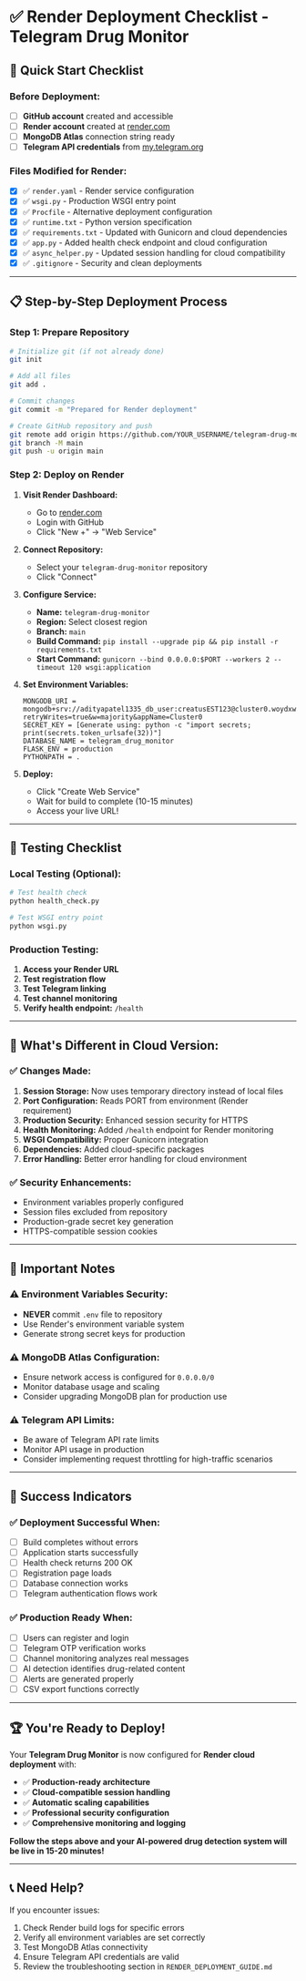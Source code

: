 # ✅ Render Deployment Checklist - Telegram Drug Monitor

## 🚀 **Quick Start Checklist**

### **Before Deployment:**
- [ ] **GitHub account** created and accessible
- [ ] **Render account** created at [render.com](https://render.com)
- [ ] **MongoDB Atlas** connection string ready
- [ ] **Telegram API credentials** from [my.telegram.org](https://my.telegram.org)

### **Files Modified for Render:**
- [x] ✅ `render.yaml` - Render service configuration
- [x] ✅ `wsgi.py` - Production WSGI entry point
- [x] ✅ `Procfile` - Alternative deployment configuration
- [x] ✅ `runtime.txt` - Python version specification
- [x] ✅ `requirements.txt` - Updated with Gunicorn and cloud dependencies
- [x] ✅ `app.py` - Added health check endpoint and cloud configuration
- [x] ✅ `async_helper.py` - Updated session handling for cloud compatibility
- [x] ✅ `.gitignore` - Security and clean deployments

---

## 📋 **Step-by-Step Deployment Process**

### **Step 1: Prepare Repository**
```bash
# Initialize git (if not already done)
git init

# Add all files
git add .

# Commit changes
git commit -m "Prepared for Render deployment"

# Create GitHub repository and push
git remote add origin https://github.com/YOUR_USERNAME/telegram-drug-monitor.git
git branch -M main
git push -u origin main
```

### **Step 2: Deploy on Render**

1. **Visit Render Dashboard:**
   - Go to [render.com](https://render.com)
   - Login with GitHub
   - Click "New +" → "Web Service"

2. **Connect Repository:**
   - Select your `telegram-drug-monitor` repository
   - Click "Connect"

3. **Configure Service:**
   - **Name:** `telegram-drug-monitor`
   - **Region:** Select closest region
   - **Branch:** `main`
   - **Build Command:** `pip install --upgrade pip && pip install -r requirements.txt`
   - **Start Command:** `gunicorn --bind 0.0.0.0:$PORT --workers 2 --timeout 120 wsgi:application`

4. **Set Environment Variables:**
   ```
   MONGODB_URI = mongodb+srv://adityapatel1335_db_user:creatusEST123@cluster0.woydxwp.mongodb.net/?retryWrites=true&w=majority&appName=Cluster0
   SECRET_KEY = [Generate using: python -c "import secrets; print(secrets.token_urlsafe(32))"]
   DATABASE_NAME = telegram_drug_monitor
   FLASK_ENV = production
   PYTHONPATH = .
   ```

5. **Deploy:**
   - Click "Create Web Service"
   - Wait for build to complete (10-15 minutes)
   - Access your live URL!

---

## 🧪 **Testing Checklist**

### **Local Testing (Optional):**
```bash
# Test health check
python health_check.py

# Test WSGI entry point
python wsgi.py
```

### **Production Testing:**
1. **Access your Render URL**
2. **Test registration flow**
3. **Test Telegram linking**
4. **Test channel monitoring**
5. **Verify health endpoint:** `/health`

---

## 🎯 **What's Different in Cloud Version:**

### **✅ Changes Made:**
1. **Session Storage:** Now uses temporary directory instead of local files
2. **Port Configuration:** Reads PORT from environment (Render requirement)
3. **Production Security:** Enhanced session security for HTTPS
4. **Health Monitoring:** Added `/health` endpoint for Render monitoring
5. **WSGI Compatibility:** Proper Gunicorn integration
6. **Dependencies:** Added cloud-specific packages
7. **Error Handling:** Better error handling for cloud environment

### **✅ Security Enhancements:**
- Environment variables properly configured
- Session files excluded from repository
- Production-grade secret key generation
- HTTPS-compatible session cookies

---

## 🚨 **Important Notes**

### **⚠️ Environment Variables Security:**
- **NEVER** commit `.env` file to repository
- Use Render's environment variable system
- Generate strong secret keys for production

### **⚠️ MongoDB Atlas Configuration:**
- Ensure network access is configured for `0.0.0.0/0`
- Monitor database usage and scaling
- Consider upgrading MongoDB plan for production use

### **⚠️ Telegram API Limits:**
- Be aware of Telegram API rate limits
- Monitor API usage in production
- Consider implementing request throttling for high-traffic scenarios

---

## 🎉 **Success Indicators**

### **✅ Deployment Successful When:**
- [ ] Build completes without errors
- [ ] Application starts successfully
- [ ] Health check returns 200 OK
- [ ] Registration page loads
- [ ] Database connection works
- [ ] Telegram authentication flows work

### **✅ Production Ready When:**
- [ ] Users can register and login
- [ ] Telegram OTP verification works
- [ ] Channel monitoring analyzes real messages
- [ ] AI detection identifies drug-related content
- [ ] Alerts are generated properly
- [ ] CSV export functions correctly

---

## 🏆 **You're Ready to Deploy!**

Your **Telegram Drug Monitor** is now configured for **Render cloud deployment** with:

- ✅ **Production-ready architecture**
- ✅ **Cloud-compatible session handling**
- ✅ **Automatic scaling capabilities**
- ✅ **Professional security configuration**
- ✅ **Comprehensive monitoring and logging**

**Follow the steps above and your AI-powered drug detection system will be live in 15-20 minutes!**

---

## 📞 **Need Help?**

If you encounter issues:
1. Check Render build logs for specific errors
2. Verify all environment variables are set correctly
3. Test MongoDB Atlas connectivity
4. Ensure Telegram API credentials are valid
5. Review the troubleshooting section in `RENDER_DEPLOYMENT_GUIDE.md`
